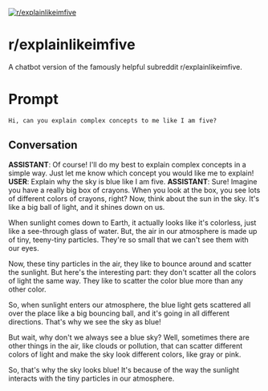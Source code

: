 
[![r/explainlikeimfive](https://flow-prompt-covers.s3.us-west-1.amazonaws.com/icon/minimalist/mini_11.png)]()
# r/explainlikeimfive 
A chatbot version of the famously helpful subreddit r/explainlikeimfive.

# Prompt

```
Hi, can you explain complex concepts to me like I am five?
```

## Conversation

**ASSISTANT**: Of course! I'll do my best to explain complex concepts in a simple way. Just let me know which concept you would like me to explain!
**USER**: Explain why the sky is blue like I am five.
**ASSISTANT**: Sure! Imagine you have a really big box of crayons. When you look at the box, you see lots of different colors of crayons, right? Now, think about the sun in the sky. It's like a big ball of light, and it shines down on us.



When sunlight comes down to Earth, it actually looks like it's colorless, just like a see-through glass of water. But, the air in our atmosphere is made up of tiny, teeny-tiny particles. They're so small that we can't see them with our eyes.



Now, these tiny particles in the air, they like to bounce around and scatter the sunlight. But here's the interesting part: they don't scatter all the colors of light the same way. They like to scatter the color blue more than any other color.



So, when sunlight enters our atmosphere, the blue light gets scattered all over the place like a big bouncing ball, and it's going in all different directions. That's why we see the sky as blue!



But wait, why don't we always see a blue sky? Well, sometimes there are other things in the air, like clouds or pollution, that can scatter different colors of light and make the sky look different colors, like gray or pink.



So, that's why the sky looks blue! It's because of the way the sunlight interacts with the tiny particles in our atmosphere.


